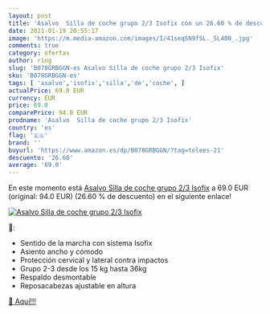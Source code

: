 ```yaml
---
layout: post
title: 'Asalvo  Silla de coche grupo 2/3 Isofix con un 26.60 % de descuento'
date: 2021-01-19 20:55:17
image: 'https://m.media-amazon.com/images/I/41seq5N9fSL._SL400_.jpg'
comments: true
category: ofertas
author: ring
slug: 'B078GRBGGN-es Asalvo Silla de coche grupo 2/3 Isofix'
sku: 'B078GRBGGN-es'
tags: [ 'asalvo','isofix','silla','de','coche', ]
actualPrice: 69.0 EUR
currency: EUR
price: 69.0
comparePrice: 94.0 EUR
prodname: 'Asalvo  Silla de coche grupo 2/3 Isofix'
country: 'es'
flag: '🇪🇸'
brand: ''
buyurl: 'https://www.amazon.es/dp/B078GRBGGN/?tag=tolees-21'
descuento: '26.60'
average: '69.0'
---
```


En este momento está [Asalvo  Silla de coche grupo 2/3 Isofix](https://www.amazon.es/dp/B078GRBGGN/?tag=tolees-21) a 69.0 EUR (original: 94.0 EUR) (26.60 %  de descuento) en el siguiente enlace!

[![Asalvo  Silla de coche grupo 2/3 Isofix](https://m.media-amazon.com/images/I/41seq5N9fSL._SL400_.jpg)](https://www.amazon.es/dp/B078GRBGGN/?tag=tolees-21)

🔎:

- Sentido de la marcha con sistema Isofix
- Asiento ancho y cómodo
- Protección cervical y lateral contra impactos
- Grupo 2-3 desde los 15 kg hasta 36kg
- Respaldo desmontable
- Reposacabezas ajustable en altura

[🛒 Aquí!!!](https://www.amazon.es/dp/B078GRBGGN/?tag=tolees-21)
